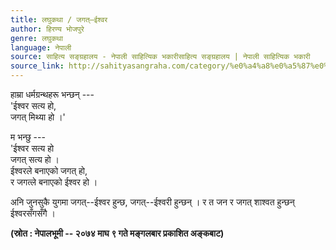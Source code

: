 ```yaml
---
title: लघुकथा / जगत्–ईश्वर
author: हिरण्य भोजपुरे
genre: लघुकथा
language: नेपाली
source: साहित्य सङ्ग्रहालय - नेपाली साहित्यिक भकारीसाहित्य सङ्ग्रहालय | नेपाली साहित्यिक भकारी
source_link: http://sahityasangraha.com/category/%e0%a4%a8%e0%a5%87%e0%a4%aa%e0%a4%be%e0%a4%b2%e0%a5%80-%e0%a4%97%e0%a4%a6%e0%a5%8d%e0%a4%af/%e0%a4%b2%e0%a4%98%e0%a5%81%e0%a4%95%e0%a4%a5%e0%a4%be/
---
```


हाम्रा धर्मग्रन्थहरू भन्छन् ---  
'ईश्वर सत्य हो,  
जगत् मिथ्या हो ।'

म भन्छु ---  
'ईश्वर सत्य हो  
जगत् सत्य हो ।  
ईश्वरले बनाएको जगत् हो,  
र जगत्ले बनाएको ईश्वर हो ।

अनि जुनसुकै युगमा जगत्--ईश्वर हुन्छ, जगत्--ईश्वरी हुन्छन् । र त जन र जगत् शाश्वत हुन्छन् ईश्वरसँगसँगै ।

**(स्रोत : नेपालभूमी -- २०७४ माघ ९ गते मङ्गलबार प्रकाशित अङ्कबाट)**
